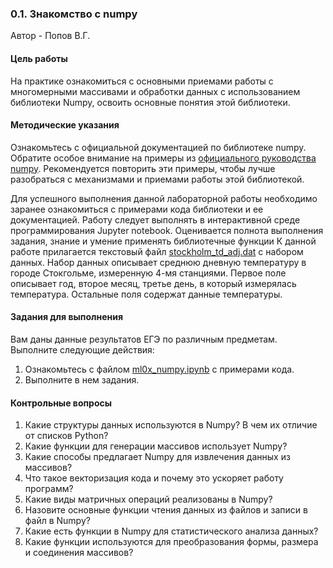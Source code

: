 ### 0.1. Знакомство с numpy

Автор - Попов В.Г.

#### Цель работы

На практике ознакомиться с основными приемами работы с многомерными массивами и обработки данных с использованием библиотеки Numpy, освоить основные понятия этой библиотеки.

#### Методические указания

Ознакомьтесь с официальной документацией по библиотеке numpy. Обратите особое внимание на примеры из [официального руководства numpy](https://docs.scipy.org/doc/numpy/user/quickstart.html). Рекомендуется повторить эти примеры, чтобы лучше разобраться с механизмами и приемами работы этой библиотекой.

Для успешного выполнения данной лабораторной работы необходимо заранее ознакомиться с примерами кода библиотеки и ее документацией.
Работу следует выполнять в интерактивной среде программирования Jupyter notebook. Оценивается полнота выполнения задания, знание и умение применять библиотечные функции
К данной работе прилагается текстовый файл [stoсkholm_td_adj.dat](https://raw.githubusercontent.com/koroteevmv/ML_course/main/ML0.1_numpy/stockholm_td_adj.dat) с набором данных. Набор данных описывает среднюю дневную температуру в городе Стокгольме, измеренную 4-мя станциями. Первое поле описывает год, второе месяц, третье день, в который измерялась температура. Остальные поля содержат данные температуры.

#### Задания для выполнения

Вам даны данные результатов ЕГЭ по различным предметам. Выполните следующие действия:

1. Ознакомьтесь с файлом [ml0x_numpy.ipynb](https://github.com/koroteevmv/ML_course/blob/main/ML0.1_numpy/ml0x_numpy.ipynb) с примерами кода.
2. Выполните в нем задания.

#### Контрольные вопросы

1. Какие структуры данных используются в Numpy? В чем их отличие от списков Python?
2. Какие функции для генерации массивов использует Numpy?
3. Какие способы предлагает Numpy для извлечения данных из массивов?
4. Что такое векторизация кода и почему это ускоряет работу программ?
5. Какие виды матричных операций реализованы в Numpy?
6. Назовите основные функции чтения данных из файлов и записи в файл в Numpy?
7. Какие есть функции в Numpy для статистического анализа данных?
8. Какие функции используются для преобразования формы, размера и соединения массивов?
